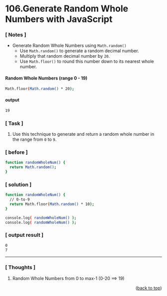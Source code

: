 <a name="topage"></a>

# 106.Generate Random Whole Numbers with JavaScript

### [ Notes ]
  * Generate Random Whole Numbers using `Math.random()`
     * Use `Math.random()` to generate a random decimal number.
     * Multiply that random decimal number by `20`.
     * Use `Math.floor()` to round this number down to its nearest whole number.

#### Random Whole Numbers (range 0 - 19)

```sh
Math.floor(Math.random() * 20);
```

#### output
```sh
19
```

### [ Task ]
  1. Use this technique to generate and return a random whole number in the range from `0` to `9`.

### [ before ]

```sh
function randomWholeNum() {
  return Math.random();
}
```

### [ solution ]

```sh
function randomWholeNum() {
  // 0-to-9
  return Math.floor(Math.random() * 10);
}

console.log( randomWholeNum() );
console.log( randomWholeNum() );
```

### [ output result ]

```sh
0
7
```

-----

### [ Thoughts ]

  1. Random Whole Numbers from 0 to max-1 (0-20 ==> 19)
  

<p align="right">(<a href="#topage">back to top</a>)</p>
<br/>
<br/>
